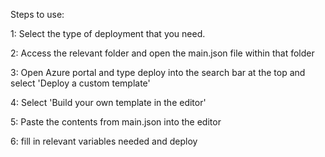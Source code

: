 Steps to use:

1: Select the type of deployment that you need.

2: Access the relevant folder and open the main.json file within that folder

3: Open Azure portal and type deploy into the search bar at the top and select 'Deploy a custom template'

4: Select 'Build your own template in the editor'

5: Paste the contents from main.json into the editor

6: fill in relevant variables needed and deploy
